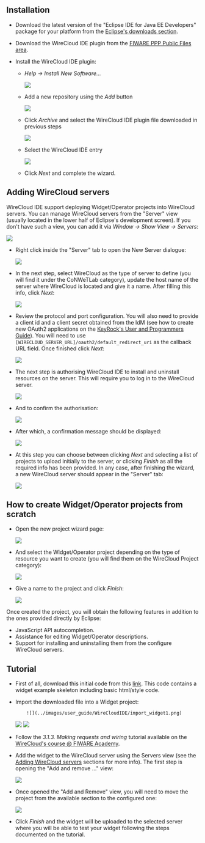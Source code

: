 ## Installation

-   Download the latest version of the "Eclipse IDE for Java EE Developers" package for your platform from the
    [Eclipse's downloads section][].
-   Download the WireCloud IDE plugin from the [FIWARE PPP Public Files area].
-   Install the WireCloud IDE plugin:

    -   _Help -> Install New Software..._

        ![](../images/user_guide/WireCloudIDE/install_new_software.png)

    -   Add a new repository using the _Add_ button

        ![](../images/user_guide/WireCloudIDE/add_repository.png)

    -   Click _Archive_ and select the WireCloud IDE plugin file downloaded in previous steps

        ![](../images/user_guide/WireCloudIDE/add_repository2.png)

    -   Select the WireCloud IDE entry

        ![](../images/user_guide/WireCloudIDE/select_wirecloud_ide.png)

    -   Click _Next_ and complete the wizard.

[eclipse's downloads section]: http://eclipse.org/downloads/
[fiware ppp public files area]: https://forge.fiware.org/frs/?group_id=7

## Adding WireCloud servers

WireCloud IDE support deploying Widget/Operator projects into WireCloud servers. You can manage WireCloud servers from
the "Server" view (usually located in the lower half of Eclipse's development screen). If you don't have such a view,
you can add it via _Window -> Show View -> Servers_:

![](../images/user_guide/WireCloudIDE/open_server_view.png)

-   Right click inside the "Server" tab to open the New Server dialogue:

    ![](../images/user_guide/WireCloudIDE/create_wirecloud_server1.png)

-   In the next step, select WireCloud as the type of server to define (you will find it under the CoNWeTLab category),
    update the host name of the server where WireCloud is located and give it a name. After filling this info, click
    _Next_:

    ![](../images/user_guide/WireCloudIDE/create_wirecloud_server2.png)

-   Review the protocol and port configuration. You will also need to provide a client id and a client secret obtained
    from the IdM (see how to create new OAuth2 applications on the [KeyRock's User and Programmers Guide]). You will
    need to use `[WIRECLOUD_SERVER_URL]/oauth2/default_redirect_uri` as the callback URL field. Once finished click
    _Next_:

    ![](../images/user_guide/WireCloudIDE/create_wirecloud_server3.png)

-   The next step is authorising WireCloud IDE to install and uninstall resources on the server. This will require you
    to log in to the WireCloud server.

    ![](../images/user_guide/WireCloudIDE/create_wirecloud_server_signin.png)

-   And to confirm the authorisation:

    ![](../images/user_guide/WireCloudIDE/create_wirecloud_server_authorizeMashup.png)

-   After which, a confirmation message should be displayed:

    ![](../images/user_guide/WireCloudIDE/create_wirecloud_server_autothized.png)

-   At this step you can choose between clicking _Next_ and selecting a list of projects to upload initially to the
    server, or clicking _Finish_ as all the required info has been provided. In any case, after finishing the wizard, a
    new WireCloud server should appear in the "Server" tab:

    ![](../images/user_guide/WireCloudIDE/wirecloud_server_created.png)

[keyrock's user and programmers guide]:
    https://fi-ware-idm.readthedocs.org/en/latest/user_guide/#registering-an-application

## How to create Widget/Operator projects from scratch

-   Open the new project wizard page:

    ![](../images/user_guide/WireCloudIDE/create_widget_project1.png)

-   And select the Widget/Operator project depending on the type of resource you want to create (you will find them on
    the WireCloud Project category):

    ![](../images/user_guide/WireCloudIDE/create_widget_project2.png)

-   Give a name to the project and click _Finish_:

    ![](../images/user_guide/WireCloudIDE/create_widget_project3.png)

Once created the project, you will obtain the following features in addition to the ones provided directly by Eclipse:

-   JavaScript API autocompletion.
-   Assistance for editing Widget/Operator descriptions.
-   Support for installing and uninstalling them from the configure WireCloud servers.

## Tutorial

-   First of all, download this initial code from this [link](slides/attachments/Example1Skel.zip). This code contains a
    widget example skeleton including basic html/style code.
-   Import the downloaded file into a Widget project:

        	![](../images/user_guide/WireCloudIDE/import_widget1.png)

    ![](../images/user_guide/WireCloudIDE/import_widget2.png) ![](../images/user_guide/WireCloudIDE/import_widget3.png)

-   Follow the _3.1.3. Making requests and wiring_ tutorial available on the
    [WireCloud's course @ FIWARE Academy](https://fiware-academy.readthedocs.io/en/latest/processing/wirecloud/index.html).
-   Add the widget to the WireCloud server using the Servers view (see the
    [Adding WireCloud servers](#adding-wirecloud-servers) sections for more info). The first step is opening the "Add
    and remove ..." view:

    ![](../images/user_guide/WireCloudIDE/upload_widget1.png)

-   Once opened the "Add and Remove" view, you will need to move the project from the available section to the
    configured one:

    ![](../images/user_guide/WireCloudIDE/upload_widget2.png)

-   Click _Finish_ and the widget will be uploaded to the selected server where you will be able to test your widget
    following the steps documented on the tutorial.
